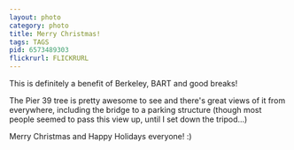 ```yaml
---
layout: photo
category: photo
title: Merry Christmas!
tags: TAGS
pid: 6573489303
flickrurl: FLICKRURL
---
```


This is definitely a benefit of Berkeley, BART and good breaks!

The Pier 39 tree is pretty awesome to see and there's great views of it from everywhere, including the bridge to a parking structure (though most people seemed to pass this view up, until I set down the tripod...)

Merry Christmas and Happy Holidays everyone! :)
